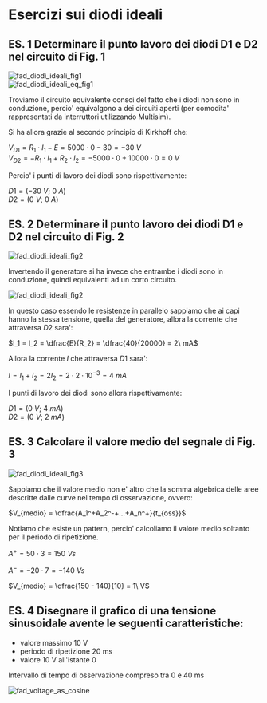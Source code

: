 # Esercizi sui diodi ideali  

## ES. 1 Determinare il punto lavoro dei diodi D1 e D2 nel circuito di Fig. 1  

![fad_diodi_ideali_fig1](https://user-images.githubusercontent.com/7195133/236326678-6f5e4a0c-a812-4e90-9e7f-616077812b81.jpg)  
![fad_diodi_ideali_eq_fig1](https://user-images.githubusercontent.com/7195133/236333191-a9175a9f-6e27-418e-a1f3-db664294254b.jpg)  

Troviamo il circuito equivalente consci del fatto che i diodi non sono in conduzione, percio' equivalgono a dei circuiti aperti (per comodita' rappresentati da interruttori utilizzando Multisim).  

Si ha allora grazie al secondo principio di Kirkhoff che:  

$V_{D1} = R_1 \cdot I_1 - E = 5000 \cdot 0 -30 = -30\ V$  
$V_{D2} = - R_1 \cdot I_1 + R_2 \cdot I_2 = - 5000 \cdot 0 + 10000 \cdot 0 = 0\ V$  

Percio' i punti di lavoro dei diodi sono rispettivamente:  

$D1 = (-30\ V;\ 0\ A)$  
$D2 = (0\ V;\ 0\ A)$  

## ES. 2 Determinare il punto lavoro dei diodi D1 e D2 nel circuito di Fig. 2  

![fad_diodi_ideali_fig2](https://user-images.githubusercontent.com/7195133/236328008-aed87f49-46f4-45b2-b0de-ca62c7003fbb.jpg)  

Invertendo il generatore si ha invece che entrambe i diodi sono in conduzione, quindi equivalenti ad un corto circuito.  

![fad_diodi_ideali_fig2](https://user-images.githubusercontent.com/7195133/236633569-6204d8d1-d82c-469d-8874-95280a87a558.jpg)

In questo caso essendo le resistenze in parallelo sappiamo che ai capi hanno la stessa tensione, quella del generatore, allora la corrente che attraversa $D2$ sara':  

$I_1 = I_2 = \dfrac{E}{R_2} = \dfrac{40}{20000} = 2\ mA$  

Allora la corrente $I$ che attraversa $D1$ sara':  

$I = I_1 + I_2 = 2I_2 = 2 \cdot 2 \cdot 10^{-3} = 4\ mA$  

I punti di lavoro dei diodi sono allora rispettivamente:  

$D1 = (0\ V;\ 4\ mA)$  
$D2 = (0\ V;\ 2\ mA)$  

## ES. 3 Calcolare il valore medio del segnale di Fig. 3  

![fad_diodi_ideali_fig3](https://user-images.githubusercontent.com/7195133/236328108-4e7c31a2-0993-4fe9-b425-51d1ece662c6.jpg)  

Sappiamo che il valore medio non e' altro che la somma algebrica delle aree descritte dalle curve nel tempo di osservazione, ovvero:  

$V_{medio} = \dfrac{A_1^+A_2^-+...+A_n^+}{t_{oss}}$  

Notiamo che esiste un pattern, percio' calcoliamo il valore medio soltanto per il periodo di ripetizione.  

$A^+ = 50 \cdot 3 = 150\ Vs$  

$A^- = -20 \cdot 7 = -140\ Vs$  

$V_{medio} = \dfrac{150 - 140}{10} = 1\ V$  

## ES. 4 Disegnare il grafico di una tensione sinusoidale avente le seguenti caratteristiche:  

- valore massimo 10 V
- periodo di ripetizione 20 ms
- valore 10 V all'istante 0

Intervallo di tempo di osservazione compreso tra 0 e 40 ms  

![fad_voltage_as_cosine](https://user-images.githubusercontent.com/7195133/236632116-bb36d26d-626c-48df-9ff1-63936daf4511.jpg)
